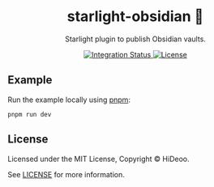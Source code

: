<div align="center">
  <h1>starlight-obsidian 📔</h1>
  <p>Starlight plugin to publish Obsidian vaults.</p>
</div>

<div align="center">
  <a href="https://github.com/HiDeoo/starlight-obsidian/actions/workflows/integration.yml">
    <img alt="Integration Status" src="https://github.com/HiDeoo/starlight-obsidian/actions/workflows/integration.yml/badge.svg" />
  </a>
  <a href="https://github.com/HiDeoo/starlight-obsidian/blob/main/LICENSE">
    <img alt="License" src="https://badgen.net/github/license/HiDeoo/starlight-obsidian" />
  </a>
  <br />
</div>

## Example

Run the example locally using [pnpm](https://pnpm.io):

```shell
pnpm run dev
```

## License

Licensed under the MIT License, Copyright © HiDeoo.

See [LICENSE](https://github.com/HiDeoo/starlight-obsidian/blob/main/LICENSE) for more information.
